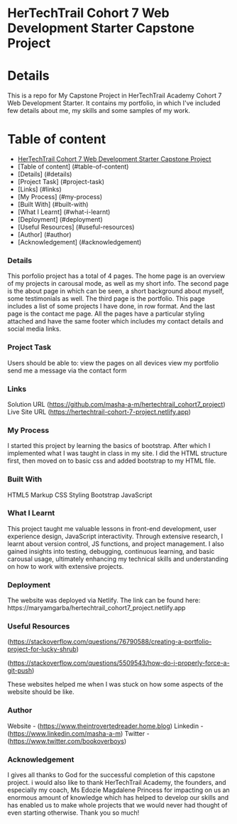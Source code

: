 # HerTechTrail Cohort 7 Web Development Starter Capstone Project

# Details
This is a repo for My Capstone Project in HerTechTrail Academy Cohort 7 Web Development Starter. It contains my portfolio, in which I've included few details about me, my skills and some samples of my work. 


# Table of content

- [ HerTechTrail Cohort 7 Web Development Starter Capstone Project](#hertechtrail-cohort-7-web-development-starter-capstone-project)
- [Table of content] (#table-of-content)
- [Details] (#details)
- [Project Task] (#project-task)
- [Links] (#links)
- [My Process] (#my-process)
- [Built With] (#built-with)
- [What I Learnt] (#what-i-learnt)
- [Deployment] (#deployment)
- [Useful Resources] (#useful-resources)
- [Author] (#author)
- [Acknowledgement] (#acknowledgement)

### Details
This porfolio project has a total of 4 pages. The home page is an overview of my projects in carousal mode, as well as my short info. The second page is the about page in which can be seen, a short background about myself, some testimonials as well. The third page is the portfolio. This page includes a list of some projects I have done, in row format. And the last page is the contact me page. All the pages have a particular styling attached and have the same footer which includes my contact details and social media links. 

### Project Task
Users should be able to:
view the pages on all devices
view my portfolio
send me a message via the contact form


### Links
Solution URL (https://github.com/masha-a-m/hertechtrail_cohort7_project)
Live Site URL (https://hertechtrail-cohort-7-project.netlify.app)

### My Process
I started this project by learning the basics of bootstrap. After which I implemented what I was taught in class in my site. I did the HTML structure first, then moved on to basic css and added bootstrap to my HTML file. 

### Built With
HTML5 Markup
CSS Styling
Bootstrap
JavaScript


### What I Learnt
This project taught me valuable lessons in front-end development, user experience design, JavaScript interactivity. Through extensive research, I learnt about version control, JS functions, and project management. I also gained insights into testing, debugging, continuous learning, and basic carousal usage, ultimately enhancing my technical skills and understanding on how to work with extensive projects.

### Deployment
The website was deployed via Netlify. The link can be found here:
 https://maryamgarba/hertechtrail_cohort7_project.netlify.app


### Useful Resources
(https://stackoverflow.com/questions/76790588/creating-a-portfolio-project-for-lucky-shrub)

(https://stackoverflow.com/questions/5509543/how-do-i-properly-force-a-git-push)

These websites helped me when I was stuck on how some aspects of the website should be like.

### Author
Website -  (https://www.theintrovertedreader.home.blog)
Linkedin - (https://www.linkedin.com/masha-a-m)
Twitter - (https://www.twitter.com/bookoverboys)

### Acknowledgement
I gives all thanks to God for the successful completion of this capstone project. i would also like to thank HerTechTrail Academy, the founders, and especially my coach, Ms Edozie Magdalene Princess for impacting on us an enormous amount of knowledge which has helped to develop our skills and has enabled us to make whole projects that we would never had thought of even starting otherwise. Thank you so much!
 
